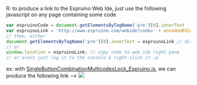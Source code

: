 R: to produce a link to the Espruino Web Ide, just use the following javascript on any page containing some code
```javascript
var espruinoCode = document.getElementsByTagName('pre')[0].innerText
var espruinoLink = 'http://www.espruino.com/webide?code=' + encodeURIComponent ( espruinoCode )
// then, either
document.getElementsByTagName('pre')[0].innerText = espruinoLink // display generated link as page text content
// or
window.location = espruinoLink; // copy code to web ide right pane
// or event just log it to the console & right-click it ;p
```

ex: with [SingleButtonCombinationMulticodesLock_Espruino.js](https://raw.githubusercontent.com/stephaneAG/Espruino_tests/master/SingleButtonCombinationMulticodesLock/SingleButtonCombinationMulticodesLock_Espruino.js),
 we can produce the following link -->
<a href="http://www.espruino.com/webide?code=%2F*%0A%20%20SingleButtonCombinationMulticodesLock.js%20-%20allows%20to%20trigger%20stuff%20based%20on%20codes%2Fpatterns%20when%20a%20buttonPress%2FpinStateChange%20happens%0A%20%20based%20on%20http%3A%2F%2Fwww.espruino.com%2FSingle%2BButton%2BCombination%2BLock%20(%20code%20%26%20big%20thx%20to%20Gordon%20Williams%20-%20%40Espruino%20)%0A%0A%20%20by%20%40StephaneAG%20-%202015%0A*%2F%0A%0Avar%20lastPress%20%3D%200%3B%20%20%20%20%20%20%20%20%2F%2F%20%2F!%5C%20needed%20on%20Espruino%0Avar%20pressCount%20%3D%200%3B%20%20%20%20%20%20%20%2F%2F%20number%20of%20presses%0Avar%20timeout%3B%20%20%20%20%20%20%20%20%20%20%20%20%20%20%2F%2F%20timeout%20that%20happens%20one%20second%20after%20button%20press%0A%0Avar%20shortestMatchTimeout%3B%20%2F%2F%20timeout%20that%20happens%20one%20second%20and%20a%20half%20after%20a%20shortestCodeMatch%20is%20found%0Avar%20inactivityTimeout%3B%20%20%20%20%2F%2F%20timeout%20that%20happens%20one%20second%20and%20a%20half%20after%20no%20input%20if%20the%20above%20is%20undefined%0A%0Avar%20codes%20%3D%20%5B%20%0A%20%20%20%20%20%20%20%20%20%20%20%20%20%5B3%2C%201%2C%202%5D%2C%20%20%20%2F%2F%20unlock%201%3A%20unlock%20Door%0A%20%20%20%20%20%20%20%20%20%20%20%20%20%5B4%2C%201%2C%202%5D%2C%20%20%20%2F%2F%20unlock%202%3A%20send%20SMS%0A%20%20%20%20%20%20%20%20%20%20%20%20%20%5B4%2C%201%2C%202%2C%201%5D%2C%20%2F%2F%20unlock%203%3A%20send%20Desktop%20notification%0A%20%20%20%20%20%20%20%20%20%20%20%20%20%5B4%2C%201%2C%202%2C%202%5D%2C%20%2F%2F%20unlock%204%3A%20push%20server%20notification%0A%20%20%20%20%20%20%20%20%20%20%20%20%20%5B4%2C%201%2C%202%2C%203%5D%2C%20%2F%2F%20unlock%205%3A%20send%20Desktop%20notification%0A%20%20%20%20%20%20%20%20%20%20%20%20%20%5B4%2C%201%2C%203%5D%2C%20%2F%2F%20unlock%206%3A%20unlock%20door%20unpolitely%0A%20%20%20%20%20%20%20%20%20%20%20%20%20%5B4%2C%201%2C%204%5D%2C%20%2F%2F%20unlock%207%3A%20unlock%20door%20mario-style%0A%20%20%20%20%20%20%20%20%20%20%20%20%20%2F%2F%20..%0A%20%20%20%20%20%20%20%20%20%20%20%20%5D%3B%0Avar%20remainingCodes%20%3D%20codes%3B%0Avar%20digit%20%3D%200%3B%20%20%20%20%20%20%20%20%2F%2F%20which%20digit%20of%20the%20code%20we%27re%20on%0A%0Avar%20delayBetweenPresses%20%3D%201000%3B%20%2F%2F%20delay%20between%20button%20presses%20(%20R%3A%20500%20is%20nice%2C%20250%20is%20neat%20!%20)%0Avar%20delayBeforeShortestCodeMatch%20%3D%20delayBetweenPresses%2F2%20%2B%20delayBetweenPresses%3B%20%2F%2F%20delay%20before%20shortest%20code%20match%20autoselect%20(%20R%3A%20has%20to%20be%20bigger%20than%20the%20delay%20between%20presses%20!%20)%0Avar%20delayForInactivity%20%3D%20delayBeforeShortestCodeMatch%3B%20%2F%2F%20delay%20before%20inactivity%20reset%20(%20R%3A%20set%20to%200%20to%20NOT%20use%20%27inactivity%20reset%27%2C%20ex%3A%20to%20play%20a%20validation%20after%20each%20digit%20entered%20..%20scaling%20notes%20%3F%20)%0A%2F%2F%20Nb%3A%20when%20%27delayForInactivity%27%20is%20setup%20as%20above%2C%20some%20precision%20is%20required%20for%20typing%20the%20code%3A%20one%20more%20half-second%20after%20a%20press%20%27d%20cancel%20them%20entirely%20%3Bp%0A%0A%2F%2F%20unlock%2Flock%0Afunction%20setLocked(isLocked)%7B%0A%20%20console.log(%20isLocked%3F%20%27locked%27%20%3A%20%27unlocked%27%20)%3B%0A%20%20setTimeout(function()%7B%0A%20%20%20%20console.log(%27setLocked%20callback%20!%27)%3B%0A%20%20%7D%2C%202000)%3B%0A%7D%0A%0A%2F%2F%20unlock%2Flock2%0Afunction%20setLocked2(isLocked)%7B%0A%20%20console.log(%20isLocked%3F%20%27locked%27%20%3A%20%27unlocked%27%20)%3B%0A%20%20setTimeout(function()%7B%0A%20%20%20%20console.log(%27setLocked2%20callback%20!%27)%3B%0A%20%20%7D%2C%202000)%3B%0A%7D%0A%0A%2F%2F%20inactivity%20reset%0Afunction%20inactivityReset()%7B%0A%20%20inactivityTimeout%20%3D%20undefined%3B%20%2F%2F%20what%20fixes%20it%20%3F%0A%20%20console.log(%27inactivity%20reset%20!%20-%20back%20to%20the%20start%20!%27)%3B%20%2F%2F%20uncolored%20log%0A%20%20setLocked(true)%3B%0A%20%20%2F%2F%20go%20to%20the%20beginning%20of%20code%20again%0A%20%20digit%20%3D%200%3B%0A%20%20remainingCodes%20%3D%20codes%3B%0A%20%20%2F%2F%20reset%20presses%0A%20%20pressCount%20%3D%200%3B%0A%7D%0A%0A%2F%2F%20timeout%0Afunction%20onTimeout()%7B%0A%20%20timeout%20%3D%20undefined%3B%0A%20%20%2F%2F%20check%20against%20our%20codeS%0A%20%20var%20currentCodes%20%3D%20remainingCodes%3B%0A%20%20console.log(%27current%20codes%3A%5Cn%27%20%2B%20remainingCodes.join(%27%5Cn%27)%20)%3B%20%2F%2F%20uncolored%20log%0A%0A%20%20remainingCodes%20%3D%20%5B%5D%3B%0A%20%20currentCodes.forEach(function(code)%7B%0A%20%20%20%20if(pressCount%20%3D%3D%20code%5Bdigit%5D)%20remainingCodes.push(code)%3B%0A%20%20%7D)%3B%0A%20%20console.log(%27remaining%20codes%3A%5Cn%27%20%2B%20remainingCodes.join(%27%5Cn%27)%20)%3B%20%2F%2F%20uncolored%20log%0A%20%20%0A%20%20if(remainingCodes.length%20!%3D%3D%200)%7B%20%2F%2F%20multi%20codes%0A%20%20%20%20%2F%2Fconsole.log(%27remaining%20codes%20not%20empty%27)%3B%0A%20%20%20%20digit%2B%2B%3B%0A%20%20%20%20%0A%20%20%20%20var%20shortestCodeMatch%3B%20%2F%2F%20%3D%20undefined%3B%0A%20%20%20%20remainingCodes.forEach(function(code)%7B%0A%20%20%20%20%20%20if(digit%20%3E%3D%20code.length)%7B%0A%20%20%20%20%20%20%20%20shortestCodeMatch%20%3D%20code%3B%0A%20%20%20%20%20%20%7D%0A%20%20%20%20%7D)%3B%0A%0A%20%20%20%20if(shortestCodeMatch%20%26%26%20remainingCodes.length%20%3D%3D%201%20)%7B%0A%20%20%20%20%20%20if(inactivityTimeout)%7B%20clearTimeout(inactivityTimeout)%3B%20inactivityTimeout%20%3D%20undefined%3B%20%7D%20%2F%2F%20cancel%20the%20%27inactivity%20reset%27%20that%20may%20be%20pending%0A%20%20%20%20%20%20console.log(%27code%20match%20found%20!%27)%3B%20%2F%2F%20uncolored%20log%0A%20%20%20%20%20%20console.log(%27end%20of%20code%20%5B%27%20%2B%20shortestCodeMatch.join(%27%20%27)%20%2B%20%27%5D%20-%20triggering%20handler%20..%27)%3B%20%2F%2F%20uncolored%20log%0A%20%20%20%20%20%20if(%20shortestCodeMatch.join()%20%3D%3D%20codes%5B0%5D.join()%20)%20setLocked(false)%3B%0A%20%20%20%20%20%20else%20if(%20shortestCodeMatch.join()%20%3D%3D%20codes%5B1%5D.join()%20)%20setLocked2(false)%3B%0A%20%20%20%20%20%20%2F%2F%20..%0A%20%20%20%20%20%20%2F%2F%20go%20to%20the%20beginning%20of%20code%20again%0A%20%20%20%20%20%20digit%20%3D%200%3B%0A%20%20%20%20%20%20remainingCodes%20%3D%20codes%3B%0A%20%20%20%20%7D%20else%20if(shortestCodeMatch)%7B%0A%20%20%20%20%20%20if(inactivityTimeout)%7B%20clearTimeout(inactivityTimeout)%3B%20inactivityTimeout%20%3D%20undefined%3B%20%7D%20%2F%2F%20cancel%20the%20%27inactivity%20reset%27%20that%20may%20be%20pending%0A%20%20%20%20%20%20console.log(%27shortest%20code%20match%20found%20!%27)%3B%20%2F%2F%20uncolored%20log%0A%20%20%20%20%20%20shortestMatchTimeout%20%3D%20setTimeout(function()%7B%0A%20%20%20%20%20%20%20%20shortestMatchTimeout%20%3D%20undefined%3B%0A%20%20%20%20%20%20%20%20console.log(%27end%20of%20code%20%5B%27%20%2B%20shortestCodeMatch.join(%27%20%27)%20%2B%20%27%5D%20-%20triggering%20handler%20..%27)%3B%20%2F%2F%20uncolored%20log%0A%20%20%20%20%20%20%20%20if(%20shortestCodeMatch.join()%20%3D%3D%20codes%5B0%5D.join()%20)%20setLocked(false)%3B%0A%20%20%20%20%20%20%20%20else%20if(%20shortestCodeMatch.join()%20%3D%3D%20codes%5B1%5D.join()%20)%20setLocked2(false)%3B%0A%20%20%20%20%20%20%20%20%2F%2F%20..%0A%20%20%20%20%20%20%20%20%2F%2F%20go%20to%20the%20beginning%20of%20code%20again%0A%20%20%20%20%20%20%20%20digit%20%3D%200%3B%0A%20%20%20%20%20%20%20%20remainingCodes%20%3D%20codes%3B%0A%20%20%20%20%20%20%7D%2C%20delayBeforeShortestCodeMatch)%3B%0A%20%20%20%20%7D%20else%20%7B%0A%20%20%20%20%20%20console.log(%27no%20shortestCodeMatch%20nor%20code%20match%20..%27)%3B%20%2F%2F%20uncolored%20log%0A%20%20%20%20%20%20console.log(%27..%20but%20digit%20correct%20!%20-%20next%20digit%20..%27)%3B%20%2F%2F%20uncolored%20log%0A%20%20%20%20%7D%0A%20%20%7D%20else%20%7B%0A%20%20%20%20if(inactivityTimeout)%7B%20clearTimeout(inactivityTimeout)%3B%20inactivityTimeout%20%3D%20undefined%3B%20%7D%20%2F%2F%20cancel%20the%20%27inactivity%20reset%27%20that%20may%20be%20pending%0A%20%20%20%20%2F%2Fconsole.log(%27remaining%20codes%20may%20be%20empty%27)%3B%0A%20%20%20%20console.log(%27error%20!%20-%20back%20to%20the%20start%20!%27)%3B%20%2F%2F%20uncolored%20log%0A%20%20%20%20setLocked(true)%3B%0A%20%20%20%20%2F%2F%20go%20to%20the%20beginning%20of%20code%20again%0A%20%20%20%20digit%20%3D%200%3B%0A%20%20%20%20remainingCodes%20%3D%20codes%3B%0A%20%20%7D%0A%20%20pressCount%20%3D%200%3B%0A%7D%0A%0A%2F%2F%20press%0Afunction%20onPress()%7B%0A%20%20pressCount%2B%2B%3B%0A%20%20console.log(pressCount)%3B%0A%20%20%2F%2F%20if%20we%20had%20a%20timeout%20from%20another%20button%20press%2C%20remove%20it%0A%20%20if(timeout)%20clearTimeout(timeout)%3B%0A%20%20%2F%2F%20if%20we%20had%20a%20timeout%20from%20a%20shortestCodeMatch%2C%20remove%20it%0A%20%20if(shortestMatchTimeout)%7B%20clearTimeout(shortestMatchTimeout)%3B%20shortestMatchTimeout%20%3D%20undefined%3B%20%7D%0A%20%20%2F%2F%20if%20we%20had%20a%20timeout%20from%20an%20inactivity%20reset%2C%20remove%20it%0A%20%20if(inactivityTimeout)%7B%20clearTimeout(inactivityTimeout)%3B%20inactivityTimeout%20%3D%20undefined%3B%20%7D%0A%20%20%2F%2F%20one%20second%20(%20or%20anything%20else%20set%20in%20%27delayBetweenPresses%27%20)%20after%20this%20press%2C%20run%20%27onTimeout()%27%0A%20%20timeout%20%3D%20setTimeout(onTimeout%2C%20delayBetweenPresses)%3B%0A%20%20%2F%2F%20one%20second%20and%20a%20half%20(%20or%20anything%20else%20set%20in%20%27delayForInactivity%27%20)%20after%20this%20press%2C%20run%20%27inactivityReset()%27%0A%20%20%2F%2FinactivityTimeout%20%3D%20setTimeout(inactivityReset%2C%20delayForInactivity)%3B%0A%20%20if(%20delayForInactivity%20!%3D%3D%200%20)%20inactivityTimeout%20%3D%20setTimeout(inactivityReset%2C%20delayForInactivity)%3B%0A%7D%0A%0A%0A%2F*%20--%20Espruino%20usage%20--%20*%2F%0A%2F%2F%20watch%20button%20for%20presses%20(%20or%20actually%20pin%20activity%20)%0Afunction%20buttonWatch(e)%7B%0A%20%20var%20timeDiff%20%3D%20e.time%20-%20lastPress%3B%0A%20%20lastPress%20%3D%20e.time%3B%0A%20%20if(timeDiff%3E0.1)%20onPress()%3B%0A%7D%0AsetWatch(buttonWatch%2C%20B6%2C%20%7Bedge%3A%22falling%22%2C%20repeat%3Atrue%7D)%3B%0A" class="codelink" title="Send to Web IDE"> <img src="http://www.espruino.com/favicon.ico"></a>

